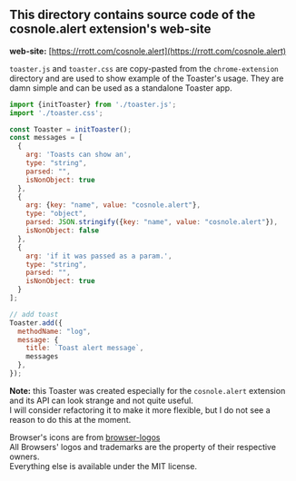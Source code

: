 ## This directory contains source code of the cosnole.alert extension's web-site


**web-site:** [https://rrott.com/cosnole.alert](https://rrott.com/cosnole.alert)  

``toaster.js`` and ``toaster.css`` are copy-pasted from the ``chrome-extension`` directory and are used to show example of the Toaster's usage.
They are damn simple and can be used as a standalone Toaster app.

```javascript
import {initToaster} from './toaster.js';
import './toaster.css';

const Toaster = initToaster();
const messages = [
  {
    arg: 'Toasts can show an',
    type: "string",
    parsed: "",
    isNonObject: true
  },
  {
    arg: {key: "name", value: "cosnole.alert"},
    type: "object",
    parsed: JSON.stringify({key: "name", value: "cosnole.alert"}),
    isNonObject: false
  },
  {
    arg: 'if it was passed as a param.',
    type: "string",
    parsed: "",
    isNonObject: true
  }
];

// add toast
Toaster.add({
  methodName: "log",
  message: {
    title: `Toast alert message`,
    messages
  },
});

```
**Note:** this Toaster was created especially for the `cosnole.alert` extension and its API can look strange and not quite useful.  
I will consider refactoring it to make it more flexible, but I do not see a reason to do this at the moment.

Browser's icons are from [browser-logos](https://github.com/alrra/browser-logos)  
All Browsers' logos and trademarks are the property of their respective owners.  
Everything else is available under the MIT license.
